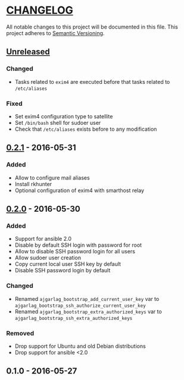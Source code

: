 # [CHANGELOG](http://keepachangelog.com/)
All notable changes to this project will be documented in this file.
This project adheres to [Semantic Versioning](http://semver.org/).

## [Unreleased]

### Changed
- Tasks related to `exim4` are executed before that tasks related to `/etc/aliases`

### Fixed
- Set exim4 configuration type to satellite
- Set `/bin/bash` shell for sudoer user
- Check that `/etc/aliases` exists before to any modification

## [0.2.1] - 2016-05-31

### Added
- Allow to configure mail aliases
- Install rkhunter
- Optional configuration of exim4 with smarthost relay


## [0.2.0] - 2016-05-30

### Added
- Support for ansible 2.0
- Disable by default SSH login with password for root
- Allow to disable SSH password login for all users
- Allow sudoer user creation
- Copy current local user SSH key by default
- Disable SSH password login by default

### Changed
- Renamed `ajgarlag_bootstrap_add_current_user_key` var to `ajgarlag_bootstrap_ssh_authorize_current_user_key`
- Renamed `ajgarlag_bootstrap_extra_authorized_keys` var to `ajgarlag_bootstrap_ssh_extra_authorized_keys`

### Removed
- Drop support for Ubuntu and old Debian distributions
- Drop support for ansible <2.0

## 0.1.0 - 2016-05-27

[unreleased]: https://github.com/ajgarlag/ansible-bootstrap/compare/0.2.1...master
[0.2.1]: https://github.com/ajgarlag/ansible-bootstrap/compare/0.2.0...0.2.1
[0.2.0]: https://github.com/ajgarlag/ansible-bootstrap/compare/0.1.0...0.2.0
